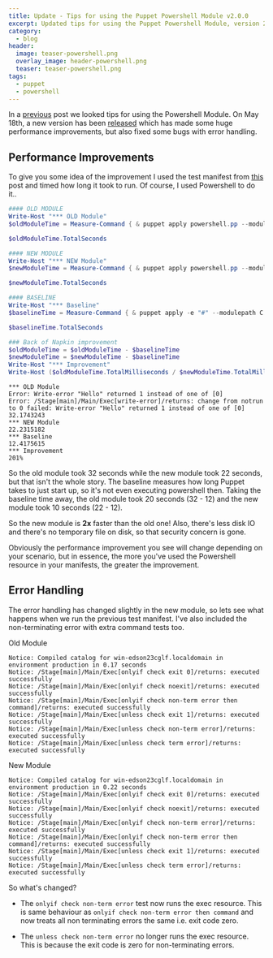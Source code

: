```yaml
---
title: Update - Tips for using the Puppet Powershell Module v2.0.0
excerpt: Updated tips for using the Puppet Powershell Module, version 2.0.0
category:
  - blog
header:
  image: teaser-powershell.png
  overlay_image: header-powershell.png
  teaser: teaser-powershell.png
tags:
  - puppet
  - powershell
---
```


In a [previous](/blog/powershell-puppet-module-exit-codes/) post we looked tips for using the Powershell Module.  On May 18th, a new version has been [released](https://forge.puppet.com/puppetlabs/powershell/2.0.0/readme) which has made some huge performance improvements, but also fixed some bugs with error handling.

## Performance Improvements

To give you some idea of the improvement I used the test manifest from [this](/blog/powershell-puppet-module-exit-codes/) post and timed how long it took to run.  Of course, I used Powershell to do it..

``` powershell
#### OLD MODULE
Write-Host "*** OLD Module"
$oldModuleTime = Measure-Command { & puppet apply powershell.pp --modulepath C:\blog\old-module }

$oldModuleTime.TotalSeconds

#### NEW MODULE
Write-Host "*** NEW Module"
$newModuleTime = Measure-Command { & puppet apply powershell.pp --modulepath C:\blog\new-module }

$newModuleTime.TotalSeconds

#### BASELINE
Write-Host "*** Baseline"
$baselineTime = Measure-Command { & puppet apply -e "#" --modulepath C:\blog\old-module }

$baselineTime.TotalSeconds

### Back of Napkin improvement
$oldModuleTime = $oldModuleTime - $baselineTime
$newModuleTime = $newModuleTime - $baselineTime
Write-Host "*** Improvement"
Write-Host ($oldModuleTime.TotalMilliseconds / $newModuleTime.TotalMilliseconds).ToString("###%")
```

```
*** OLD Module
Error: Write-error "Hello" returned 1 instead of one of [0]
Error: /Stage[main]/Main/Exec[write-error]/returns: change from notrun to 0 failed: Write-error "Hello" returned 1 instead of one of [0]
32.1743243
*** NEW Module
22.2315182
*** Baseline
12.4175615
*** Improvement
201%
```

So the old module took 32 seconds while the new module took 22 seconds, but that isn't the whole story.  The baseline measures how long Puppet takes to just start up, so it's not even executing powershell then.  Taking the baseline time away, the old module took 20 seconds (32 - 12) and the new module took 10 seconds (22 - 12).

So the new module is **2x** faster than the old one!  Also, there's less disk IO and there's no temporary file on disk, so that security concern is gone.

Obviously the performance improvement you see will change depending on your scenario, but in essence, the more you've used the Powershell resource in your manifests, the greater the improvement.


## Error Handling

The error handling has changed slightly in the new module, so lets see what happens when we run the previous test manifest.  I've also included the non-terminating error with extra command tests too.

Old Module

```
Notice: Compiled catalog for win-edson23cglf.localdomain in environment production in 0.17 seconds
Notice: /Stage[main]/Main/Exec[onlyif check exit 0]/returns: executed successfully
Notice: /Stage[main]/Main/Exec[onlyif check noexit]/returns: executed successfully
Notice: /Stage[main]/Main/Exec[onlyif check non-term error then command]/returns: executed successfully
Notice: /Stage[main]/Main/Exec[unless check exit 1]/returns: executed successfully
Notice: /Stage[main]/Main/Exec[unless check non-term error]/returns: executed successfully
Notice: /Stage[main]/Main/Exec[unless check term error]/returns: executed successfully
```

New Module

```
Notice: Compiled catalog for win-edson23cglf.localdomain in environment production in 0.22 seconds
Notice: /Stage[main]/Main/Exec[onlyif check exit 0]/returns: executed successfully
Notice: /Stage[main]/Main/Exec[onlyif check noexit]/returns: executed successfully
Notice: /Stage[main]/Main/Exec[onlyif check non-term error]/returns: executed successfully
Notice: /Stage[main]/Main/Exec[onlyif check non-term error then command]/returns: executed successfully
Notice: /Stage[main]/Main/Exec[unless check exit 1]/returns: executed successfully
Notice: /Stage[main]/Main/Exec[unless check term error]/returns: executed successfully
```

So what's changed?

* The `onlyif check non-term error` test now runs the exec resource.  This is same behaviour as `onlyif check non-term error then command` and now treats all non terminating errors the same i.e. exit code zero.

* The `unless check non-term error` no longer runs the exec resource.  This is because the exit code is zero for non-terminating errors.
